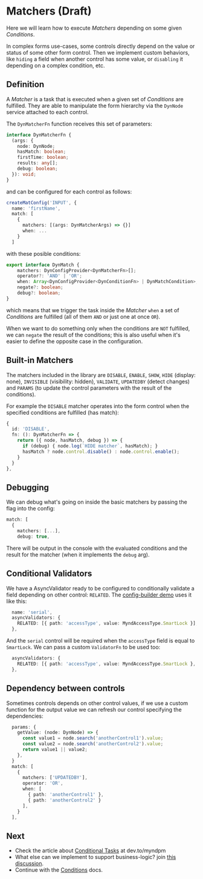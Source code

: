 # Matchers (Draft)

Here we will learn how to execute *Matchers* depending on some given *Conditions*.

In complex forms use-cases, some controls directly depend on the value or status of some other form control. Then we implement custom behaviors, like `hiding` a field when another control has some value, or `disabling` it depending on a complex condition, etc.

## Definition

A *Matcher* is a task that is executed when a given set of *Conditions* are fulfilled.
They are able to manipulate the form hierarchy via the `DynNode` service attached to each control.

The `DynMatcherFn` function receives this set of parameters:

```typescript
interface DynMatcherFn {
  (args: {
    node: DynNode;
    hasMatch: boolean;
    firstTime: boolean;
    results: any[];
    debug: boolean;
  }): void;
}
```

and can be configured for each control as follows:

```typescript
createMatConfig('INPUT', {
  name: 'firstName',
  match: [
    {
      matchers: [(args: DynMatcherArgs) => {}]
      when: ...
    }
  ]
```

with these posible conditions:

```typescript
export interface DynMatch {
    matchers: DynConfigProvider<DynMatcherFn>[];
    operator?: 'AND' | 'OR';
    when: Array<DynConfigProvider<DynConditionFn> | DynMatchCondition>;
    negate?: boolean;
    debug?: boolean;
}
```

which means that we trigger the task inside the *Matcher* `when` a set of *Conditions* are fulfilled (all of them `AND` or just one at once `OR`).

When we want to do something only when the conditions are `NOT` fulfilled, we can `negate` the result of the conditions; this is also useful when it's easier to define the opposite case in the configuration.

## Built-in Matchers

The matchers included in the library are `DISABLE`, `ENABLE`, `SHOW`, `HIDE` (display: none), `INVISIBLE` (visibility: hidden), `VALIDATE`, `UPDATEDBY` (detect changes) and `PARAMS` (to update the control parameters with the result of the conditions).

For example the `DISABLE` matcher operates into the form control when the specified conditions are fulfilled (has match):

```typescript
{
  id: 'DISABLE',
  fn: (): DynMatcherFn => {
    return ({ node, hasMatch, debug }) => {
      if (debug) { node.log(`HIDE matcher`, hasMatch); }
      hasMatch ? node.control.disable() : node.control.enable();
    }
  }
},
```

## Debugging

We can debug what's going on inside the basic matchers by passing the flag into the config:

```typescript
match: [
  {
    matchers: [...],
    debug: true,
```

There will be output in the console with the evaluated conditions and the result for the matcher (when it implements the `debug` arg).

## Conditional Validators

We have a AsyncValidator ready to be configured to conditionally validate a field depending on other control: `RELATED`. The [config-builder demo](https://mynd.dev/demos/dyn-forms/builder) uses it like this:

```typescript
  name: 'serial',
  asyncValidators: {
    RELATED: [{ path: 'accessType', value: MyndAccessType.SmartLock }],
  },
```

And the `serial` control will be required when the `accessType` field is equal to `SmartLock`. We can pass a custom `ValidatorFn` to be used too:

```typescript
  asyncValidators: {
    RELATED: [{ path: 'accessType', value: MyndAccessType.SmartLock }, Validators.min(3)],
  },
```

## Dependency between controls

Sometimes controls depends on other control values, if we use a custom function for the output value we can refresh our control specifying the dependencies:

```typescript
  params: {
    getValue: (node: DynNode) => {
      const value1 = node.search('anotherControl1').value;
      const value2 = node.search('anotherControl2').value;
      return value1 || value2;
    },
  }
  match: [
    {
      matchers: ['UPDATEDBY'],
      operator: 'OR',
      when: [
        { path: 'anotherControl1' },
        { path: 'anotherControl2' }
      ],
    }
  ],
```

## Next

- Check the article about [Conditional Tasks](https://dev.to/myndpm/conditional-tasks-in-dynamic-forms-h8) at dev.to/myndpm
- What else can we implement to support business-logic? join [this discussion](https://github.com/myndpm/open-source/discussions/4).
- Continue with the [Conditions](/docs/dyn-forms/intro/conditions) docs.
